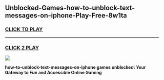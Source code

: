 
## Unblocked-Games-how-to-unblock-text-messages-on-iphone-Play-Free-8w1ta
<h3>
<a href="https://premium76.site?title=how-to-unblock-text-messages-on-iphone&ref=23A">CLICK TO PLAY</a></h3>
<hr>

<h3>
<a href="https://premium76.site?title=how-to-unblock-text-messages-on-iphone&ref=23A">CLICK 2 PLAY</a>
  
</h3>

<a href="https://premium76.site?title=how-to-unblock-text-messages-on-iphone&ref=23A"><img src="https://clearcache.store/games.png"></a>


**how-to-unblock-text-messages-on-iphone games unblocked: Your Gateway to Fun and Accessible Online Gaming**
